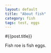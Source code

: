 ```yaml
---
layout: default
title: "About fish"
category: fish
tags: test, eggs
---
```

#{{post.title}}

Fish roe is fish eggs.
